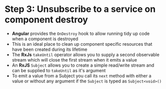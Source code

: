 # Step 3: Unsubscribe to a service on component destroy
<div class="dense">

- **Angular** provides the `OnDestroy` hook to allow running tidy up code when a component is destroyed
- This is an ideal place to clean up component specific resources that have been created during its lifetime
- The **RxJs** `takeUntil` operator allows you to supply a second observable stream which will close the first stream when it emits a value
- An **RxJS** `Subject` allows you to create a simple read/write stream and can be supplied to `takeUntil` as it's argument
- To emit a value from a Subject you call its `next` method with either a value or without any argument if the `Subject` is typed as `Subject<void>()`

</div>
